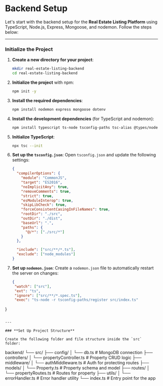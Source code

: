 # Backend Setup

Let's start with the backend setup for the **Real Estate Listing Platform** using TypeScript, Node.js, Express, Mongoose, and nodemon. Follow the steps below:

---

### **Initialize the Project**

1. **Create a new directory for your project**:
   ```bash
   mkdir real-estate-listing-backend
   cd real-estate-listing-backend
   ```

2. **Initialize the project** with npm:
   ```bash
   npm init -y
   ```

3. **Install the required dependencies**:
   ```bash
   npm install nodemon express mongoose dotenv
   ```

4. **Install the development dependencies** (for TypeScript and nodemon):
   ```bash
   npm install typescript ts-node tsconfig-paths tsc-alias @types/node @types/express @types/mongoose 
   ```

5. **Initialize TypeScript**:
   ```bash
   npx tsc --init
   ```

6. **Set up the `tsconfig.json`**:
   Open `tsconfig.json` and update the following settings:
   ```json
   {
     "compilerOptions": {
       "module": "CommonJS",
       "target": "ES2016",
       "noImplicitAny": true,
       "removeComments": true,
       "strict": true,
       "esModuleInterop": true,
       "skipLibCheck": true,
       "forceConsistentCasingInFileNames": true,
       "rootDir": "./src",
       "outDir": "./dist",
       "baseUrl": ".",
       "paths": {
         "@/*": ["./src/*"]
       }
     },

     "include": ["src/**/*.ts"],
     "exclude": ["node_modules"]
   }
   ```

7. **Set up `nodemon.json`**:
   Create a `nodemon.json` file to automatically restart the server on changes:
   ```json
   {
    "watch": ["src"],
    "ext": "ts",
    "ignore": ["src/**/*.spec.ts"],
    "exec": "ts-node -r tsconfig-paths/register src/index.ts"
  }
   ```

---

### **Set Up Project Structure**

Create the following folder and file structure inside the `src` folder:

```
backend/
└── src/
    ├── config/
    │   └── db.ts               # MongoDB connection
    ├── controllers/
    │   └── propertyController.ts # Property CRUD logic
    ├── middleware/
    │   └── authMiddleware.ts    # Auth for protecting routes
    ├── models/
    │   └── Property.ts          # Property schema and model
    ├── routes/
    │   └── propertyRoutes.ts    # Routes for property
    ├── utils/
    │   └── errorHandler.ts      # Error handler utility
    └── index.ts                 # Entry point for the app
```
